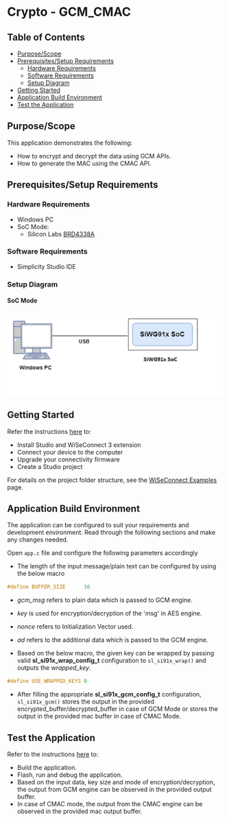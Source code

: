 # Crypto - GCM_CMAC

## Table of Contents

- [Purpose/Scope](#purposescope) 
- [Prerequisites/Setup Requirements](#prerequisitessetup-requirements)
  - [Hardware Requirements](#hardware-requirements)
  - [Software Requirements](#software-requirements)
  - [Setup Diagram](#setup-diagram)
- [Getting Started](#getting-started)
- [Application Build Environment](#application-build-environment)
- [Test the Application](#test-the-application)

## Purpose/Scope

This application demonstrates the following:
 - How to encrypt and decrypt the data using GCM APIs.
 - How to generate the MAC using the CMAC API.

## Prerequisites/Setup Requirements

### Hardware Requirements

- Windows PC
- SoC Mode:
  - Silicon Labs [BRD4338A](https://www.silabs.com/)

### Software Requirements

- Simplicity Studio IDE

### Setup Diagram

#### SoC Mode 

![Figure: Setup Diagram SoC Mode for Crypto GCM_CMAC Example](resources/readme/setup_diagram_soc.png)

## Getting Started

Refer the instructions [here](https://docs.silabs.com/wiseconnect/latest/wiseconnect-getting-started/) to:

- Install Studio and WiSeConnect 3 extension
- Connect your device to the computer
- Upgrade your connectivity firmware
- Create a Studio project

For details on the project folder structure, see the [WiSeConnect Examples](https://docs.silabs.com/wiseconnect/latest/wiseconnect-examples/#example-folder-structure) page.

## Application Build Environment

The application can be configured to suit your requirements and development environment. Read through the following sections and make any changes needed.

Open `app.c` file and configure the following parameters accordingly

- The length of the input message/plain text can be configured by using the below macro

```c
#define BUFFER_SIZE      16
```

- *gcm_msg* refers to plain data which is passed to GCM engine.
- *key* is used for encryption/decryption of the 'msg' in AES engine.
- *nonce* refers to Initialization Vector used.
- *ad* refers to the additional data which is passed to the GCM engine.

- Based on the below macro, the given key can be wrapped by passing valid **sl_si91x_wrap_config_t** configuration to `sl_si91x_wrap()` and outputs the *wrapped_key*.

```c
#define USE_WRAPPED_KEYS 0
```

- After filling the appropriate **sl_si91x_gcm_config_t** configuration, `sl_si91x_gcm()` stores the output in the provided encrypted_buffer/decrypted_buffer in case of GCM Mode or stores the output in the provided mac buffer in case of CMAC Mode.

## Test the Application

Refer to the instructions [here](https://docs.silabs.com/wiseconnect/latest/wiseconnect-getting-started/) to:

- Build the application.
- Flash, run and debug the application.
- Based on the input data, key size and mode of encryption/decryption, the output from GCM engine can be observed in the provided output buffer.
- In case of CMAC mode, the output from the CMAC engine can be observed in the provided mac output buffer.
